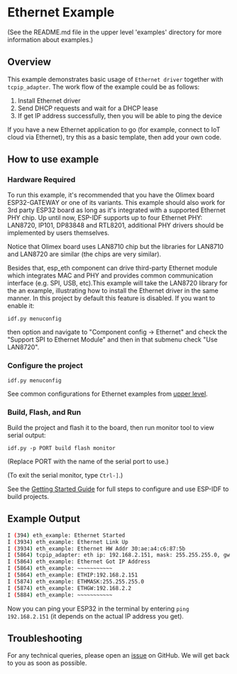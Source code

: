 # Ethernet Example
(See the README.md file in the upper level 'examples' directory for more information about examples.)

## Overview

This example demonstrates basic usage of `Ethernet driver` together with `tcpip_adapter`. The work flow of the example could be as follows:

1. Install Ethernet driver
2. Send DHCP requests and wait for a DHCP lease
3. If get IP address successfully, then you will be able to ping the device

If you have a new Ethernet application to go (for example, connect to IoT cloud via Ethernet), try this as a basic template, then add your own code.

## How to use example

### Hardware Required

To run this example, it's recommended that you have the Olimex board ESP32-GATEWAY or one of its variants. This example should also work for 3rd party ESP32 board as long as it's integrated with a supported Ethernet PHY chip. Up until now, ESP-IDF supports up to four Ethernet PHY: LAN8720, IP101, DP83848 and RTL8201, additional PHY drivers should be implemented by users themselves.

Notice that Olimex board uses LAN8710 chip but the libraries for LAN8710 and LAN8720 are similar (the chips are very similar).

Besides that, esp_eth component can drive third-party Ethernet module which integrates MAC and PHY and provides common communication interface (e.g. SPI, USB, etc).This example will take the LAN8720 library for the an example, illustrating how to install the Ethernet driver in the same manner. In this project by default this feature is disabled. If you want to enable it:

```
idf.py menuconfig
```

then option and navigate to "Component config -> Ethernet" and check the "Support SPI to Ethernet Module" and then in that submenu check "Use LAN8720".

### Configure the project

```
idf.py menuconfig
```

See common configurations for Ethernet examples from [upper level](../../README.md#run-examples).

### Build, Flash, and Run

Build the project and flash it to the board, then run monitor tool to view serial output:

```
idf.py -p PORT build flash monitor
```

(Replace PORT with the name of the serial port to use.)

(To exit the serial monitor, type ``Ctrl-]``.)

See the [Getting Started Guide](https://docs.espressif.com/projects/esp-idf/en/latest/get-started/index.html) for full steps to configure and use ESP-IDF to build projects.

## Example Output

```bash
I (394) eth_example: Ethernet Started
I (3934) eth_example: Ethernet Link Up
I (3934) eth_example: Ethernet HW Addr 30:ae:a4:c6:87:5b
I (5864) tcpip_adapter: eth ip: 192.168.2.151, mask: 255.255.255.0, gw: 192.168.2.2
I (5864) eth_example: Ethernet Got IP Address
I (5864) eth_example: ~~~~~~~~~~~
I (5864) eth_example: ETHIP:192.168.2.151
I (5874) eth_example: ETHMASK:255.255.255.0
I (5874) eth_example: ETHGW:192.168.2.2
I (5884) eth_example: ~~~~~~~~~~~
```

Now you can ping your ESP32 in the terminal by entering `ping 192.168.2.151` (it depends on the actual IP address you get).

## Troubleshooting

For any technical queries, please open an [issue](https://github.com/OLIMEX/ESP32-GATEWAY/issues) on GitHub. We will get back to you as soon as possible.
